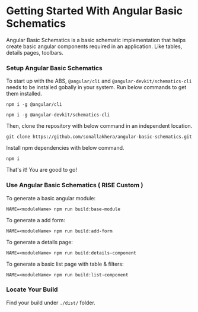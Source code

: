 # Getting Started With Angular Basic Schematics

Angular Basic Schematics is a basic schematic implementation that helps create basic angular components required in an application. Like tables, details pages, toolbars.

### Setup Angular Basic Schematics

To start up with the ABS, `@angular/cli` and `@angular-devkit/schematics-cli` needs to be installed gobally in your system. Run below commands to get them installed.
```
npm i -g @angular/cli
```
```
npm i -g @angular-devkit/schematics-cli
```

Then, clone the repository with below command in an independent location.
```
git clone https://github.com/sonallakhera/angular-basic-schematics.git
```

Install npm dependencies with below command.
```
npm i
```

That's it! You are good to go!


### Use Angular Basic Schematics ( RISE Custom )

To generate a basic angular module:
```
NAME=<moduleName> npm run build:base-module
```

To generate a add form:
```
NAME=<moduleName> npm run build:add-form
```

To generate a details page:
```
NAME=<moduleName> npm run build:details-component
```

To generate a basic list page with table & filters:
```
NAME=<moduleName> npm run build:list-component
```


### Locate Your Build

Find your build under `./dist/` folder.



 

